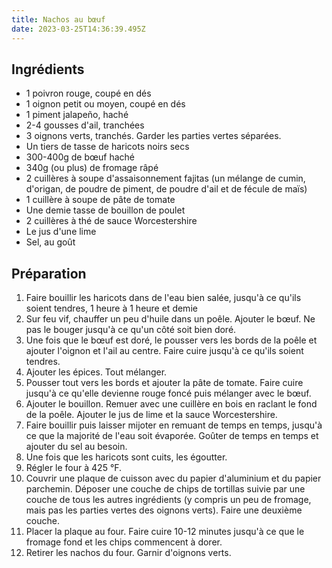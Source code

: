 ```yaml
---
title: Nachos au bœuf
date: 2023-03-25T14:36:39.495Z
---
```


## Ingrédients

- 1 poivron rouge, coupé en dés
- 1 oignon petit ou moyen, coupé en dés
- 1 piment jalapeño, haché
- 2-4 gousses d'ail, tranchées
- 3 oignons verts, tranchés. Garder les parties vertes séparées.
- Un tiers de tasse de haricots noirs secs
- 300-400g de bœuf haché
- 340g (ou plus) de fromage râpé
- 2 cuillères à soupe d'assaisonnement fajitas (un mélange de cumin, d'origan, de poudre de piment, de poudre d'ail et de fécule de maïs)
- 1 cuillère à soupe de pâte de tomate
- Une demie tasse de bouillon de poulet
- 2 cuillères à thé de sauce Worcestershire
- Le jus d'une lime
- Sel, au goût

## Préparation

1. Faire bouillir les haricots dans de l'eau bien salée, jusqu'à ce qu'ils soient tendres, 1 heure à 1 heure et demie
2. Sur feu vif, chauffer un peu d'huile dans un poêle. Ajouter le bœuf. Ne pas le bouger jusqu'à ce qu'un côté soit bien doré.
3. Une fois que le bœuf est doré, le pousser vers les bords de la poêle et ajouter l'oignon et l'ail au centre. Faire cuire jusqu'à ce qu'ils soient tendres.
4. Ajouter les épices. Tout mélanger.
5. Pousser tout vers les bords et ajouter la pâte de tomate. Faire cuire jusqu'à ce qu'elle devienne rouge foncé puis mélanger avec le bœuf.
6. Ajouter le bouillon. Remuer avec une cuillère en bois en raclant le fond de la poêle. Ajouter le jus de lime et la sauce Worcestershire.
7. Faire bouillir puis laisser mijoter en remuant de temps en temps, jusqu'à ce que la majorité de l'eau soit évaporée. Goûter de temps en temps et ajouter du sel au besoin.
8. Une fois que les haricots sont cuits, les égoutter.
9. Régler le four à 425 °F.
10. Couvrir une plaque de cuisson avec du papier d'aluminium et du papier parchemin. Déposer une couche de chips de tortillas suivie par une couche de tous les autres ingrédients (y compris un peu de fromage, mais pas les parties vertes des oignons verts). Faire une deuxième couche.
11. Placer la plaque au four. Faire cuire 10-12 minutes jusqu'à ce que le fromage fond et les chips commencent à dorer.
12. Retirer les nachos du four. Garnir d'oignons verts.
